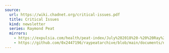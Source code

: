 ```yaml
---
source:
  url: https://wiki.chadnet.org/critical-issues.pdf
  title: Critical Issues
  kind: newsletter
  series: Raymond Peat
  mirrors:
    - https://expulsia.com/health/peat-index/July%202018%20-%20%20Ray%20Peat's%20Newsletter.pdf
    - https://github.com/0x2447196/raypeatarchive/blob/main/documents/newsletters/critical-issues.txt
---
```

